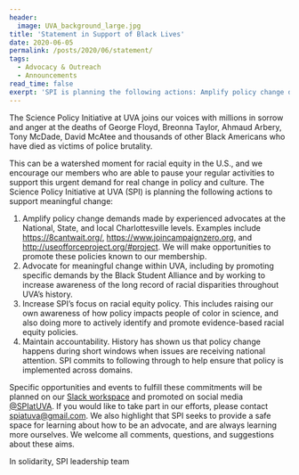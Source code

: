 ```yaml
---
header:
  image: UVA_background_large.jpg
title: 'Statement in Support of Black Lives'
date: 2020-06-05
permalink: /posts/2020/06/statement/
tags:
  - Advocacy & Outreach 
  - Announcements
read_time: false
exerpt: 'SPI is planning the following actions: Amplify policy change demands made by experienced advocates at the National, State, and local Charlottesville levels; Advocate for meaningful change within UVA; Increase our focus on racial equity policy; Maintain accountability within our communities. Click to read full statement.'
---
```


The Science Policy Initiative at UVA joins our voices with millions in sorrow and anger at the deaths of George Floyd, Breonna Taylor, Ahmaud Arbery, Tony McDade, David McAtee and thousands of other Black Americans who have died as victims of police brutality.

This can be a watershed moment for racial equity in the U.S., and we encourage our members who are able to pause your regular activities to support this urgent demand for real change in policy and culture. The Science Policy Initiative at UVA (SPI) is planning the following actions to support meaningful change:
1. Amplify policy change demands made by experienced advocates at the National, State, and local Charlottesville levels. Examples include https://8cantwait.org/, https://www.joincampaignzero.org, and http://useofforceproject.org/#project. We will make opportunities to promote these policies known to our membership.
2. Advocate for meaningful change within UVA, including by promoting specific demands by the Black Student Alliance and by working to increase awareness of the long record of racial disparities throughout UVA’s history.
3. Increase SPI’s focus on racial equity policy. This includes raising our own awareness of how policy impacts people of color in science, and also doing more to actively identify and promote evidence-based racial equity policies.
4. Maintain accountability. History has shown us that policy change happens during short windows when issues are receiving national attention. SPI commits to following through to help ensure that policy is implemented across domains.

Specific opportunities and events to fulfill these commitments will be planned on our [Slack workspace](spiativa.slack.com) and promoted on social media [@SPIatUVA](https://twitter.com/SPIatUVA). If you would like to take part in our efforts, please contact [spiatuva@gmail.com](mailto:spiatuva@gmail.com). We also highlight that SPI seeks to provide a safe space for learning about how to be an advocate, and are always learning more ourselves. We welcome all comments, questions, and suggestions about these aims.

In solidarity,
SPI leadership team


